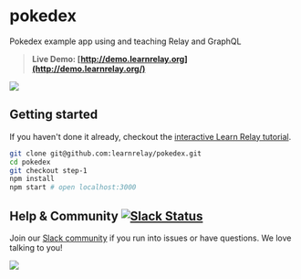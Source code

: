 # pokedex

Pokedex example app using and teaching Relay and GraphQL

> **Live Demo: [http://demo.learnrelay.org](http://demo.learnrelay.org/)**

![](https://i.gyazo.com/adcc4675cd466195adf727ba8a32b544.gif)

## Getting started

If you haven't done it already, checkout the [interactive Learn Relay tutorial](https://learnrelay.org/).

```sh
git clone git@github.com:learnrelay/pokedex.git
cd pokedex
git checkout step-1
npm install
npm start # open localhost:3000
```

## Help & Community [![Slack Status](https://slack.graph.cool/badge.svg)](https://slack.graph.cool)

Join our [Slack community](http://slack.graph.cool/) if you run into issues or have questions. We love talking to you!

![](http://i.imgur.com/5RHR6Ku.png)
